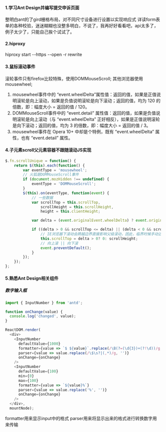 #### 1.学习Ant Design并编写提交申诉页面
整明白ant的了gird栅格布局，对不同尺寸设备进行设置以实现响应式
详读form表单的各种校验，迷迷糊糊也没整多明白，不说了，我再好好看看吧，api太多了，例子太少了，只能自己挨个试试了。

#### 2.hiproxy
hiproxy start --https --open -r rewrite

#### 3.鼠标滚动事件

滚轮事件只有firefox比较特殊，使用DOMMouseScroll; 其他浏览器使用mousewheel;

1. mousewheel事件中的 “event.wheelDelta”属性值：返回的值，如果是正值说明滚轮是向上滚动，如果是负值说明滚轮是向下滚动；返回的值，均为 120 的倍数，即：幅度大小 = 返回的值 / 120。 
2. DOMMouseScroll事件中的 “event.detail” 属性值：返回的值，如果是负值说明滚轮是向上滚动（与 “event.wheelDelta” 正好相反），如果是正值说明滚轮是向下滚动；返回的值，均为 3 的倍数，即：幅度大小 = 返回的值 / 3。 
3. mousewheel事件在 Opera 10+ 中却是个特例，既有 “event.wheelDelta” 属性，也有 “event.detail” 属性。

#### 4.子元素scroll父元素容器不跟随滚动JS实现
```javascript
$.fn.scrollUnique = function() {
    return $(this).each(function() {
        var eventType = 'mousewheel';
        // 火狐是DOMMouseScroll事件
        if (document.mozHidden !== undefined) {
            eventType = 'DOMMouseScroll';
        }
        $(this).on(eventType, function(event) {
            // 一些数据
            var scrollTop = this.scrollTop,
                scrollHeight = this.scrollHeight,
                height = this.clientHeight;

            var delta = (event.originalEvent.wheelDelta) ? event.originalEvent.wheelDelta : -(event.originalEvent.detail || 0);        

            if ((delta > 0 && scrollTop <= delta) || (delta < 0 && scrollHeight - height - scrollTop <= -1 * delta)) {
                // IE浏览器下滚动会跨越边界直接影响父级滚动，因此，临界时候手动边界滚动定位
                this.scrollTop = delta > 0? 0: scrollHeight;
                // 向上滚 || 向下滚
                event.preventDefault();
            }        
        });
    });	
};
```

#### 5.熟悉Ant Design相关组件
##### 数字输入框
```javascript
import { InputNumber } from 'antd';

function onChange(value) {
  console.log('changed', value);
}

ReactDOM.render(
  <div>
    <InputNumber
      defaultValue={1000}
      formatter={value => `$ ${value}`.replace(/\B(?=(\d{3})+(?!\d))/g, ',')}
      parser={value => value.replace(/\$\s?|(,*)/g, '')}
      onChange={onChange}
    />
    <InputNumber
      defaultValue={100}
      min={0}
      max={100}
      formatter={value => `${value}%`}
      parser={value => value.replace('%', '')}
      onChange={onChange}
    />
  </div>,
  mountNode);
```
formatter用来显示input中的格式
parser用来将显示出来的格式进行转换数字用来传输

